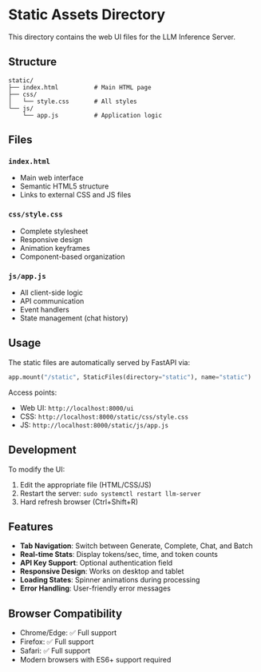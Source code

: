 # Static Assets Directory

This directory contains the web UI files for the LLM Inference Server.

## Structure

```
static/
├── index.html          # Main HTML page
├── css/
│   └── style.css       # All styles
└── js/
    └── app.js          # Application logic
```

## Files

### `index.html`
- Main web interface
- Semantic HTML5 structure
- Links to external CSS and JS files

### `css/style.css`
- Complete stylesheet
- Responsive design
- Animation keyframes
- Component-based organization

### `js/app.js`
- All client-side logic
- API communication
- Event handlers
- State management (chat history)

## Usage

The static files are automatically served by FastAPI via:
```python
app.mount("/static", StaticFiles(directory="static"), name="static")
```

Access points:
- Web UI: `http://localhost:8000/ui`
- CSS: `http://localhost:8000/static/css/style.css`
- JS: `http://localhost:8000/static/js/app.js`

## Development

To modify the UI:
1. Edit the appropriate file (HTML/CSS/JS)
2. Restart the server: `sudo systemctl restart llm-server`
3. Hard refresh browser (Ctrl+Shift+R)

## Features

- **Tab Navigation**: Switch between Generate, Complete, Chat, and Batch
- **Real-time Stats**: Display tokens/sec, time, and token counts
- **API Key Support**: Optional authentication field
- **Responsive Design**: Works on desktop and tablet
- **Loading States**: Spinner animations during processing
- **Error Handling**: User-friendly error messages

## Browser Compatibility

- Chrome/Edge: ✅ Full support
- Firefox: ✅ Full support
- Safari: ✅ Full support
- Modern browsers with ES6+ support required
